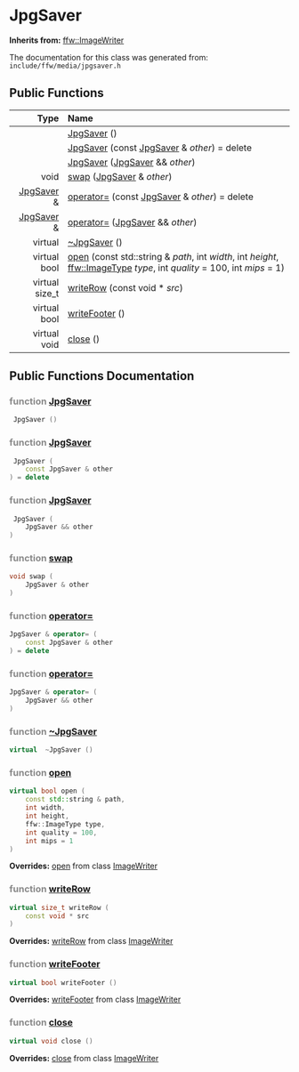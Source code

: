 JpgSaver
===================================


**Inherits from:** [ffw::ImageWriter](ffw_ImageWriter.html)

The documentation for this class was generated from: `include/ffw/media/jpgsaver.h`



## Public Functions

| Type | Name |
| -------: | :------- |
|   | [JpgSaver](#306a181d) ()  |
|   | [JpgSaver](#bf8e4f72) (const [JpgSaver](ffw_JpgSaver.html) & _other_) = delete  |
|   | [JpgSaver](#1742c42a) ([JpgSaver](ffw_JpgSaver.html) && _other_)  |
|  void | [swap](#8e3c83d9) ([JpgSaver](ffw_JpgSaver.html) & _other_)  |
|  [JpgSaver](ffw_JpgSaver.html) & | [operator=](#7e6a34ee) (const [JpgSaver](ffw_JpgSaver.html) & _other_) = delete  |
|  [JpgSaver](ffw_JpgSaver.html) & | [operator=](#4d464c57) ([JpgSaver](ffw_JpgSaver.html) && _other_)  |
|  virtual  | [~JpgSaver](#49340bb6) ()  |
|  virtual bool | [open](#3ce59316) (const std::string & _path_, int _width_, int _height_, [ffw::ImageType](ffw.html#fa711f90) _type_, int _quality_ = 100, int _mips_ = 1)  |
|  virtual size_t | [writeRow](#5aa57ca5) (const void * _src_)  |
|  virtual bool | [writeFooter](#64344997) ()  |
|  virtual void | [close](#57e5f893) ()  |


## Public Functions Documentation

### <span style="opacity:0.5;">function</span> <a id="306a181d" href="#306a181d">JpgSaver</a>

```cpp
 JpgSaver () 
```



### <span style="opacity:0.5;">function</span> <a id="bf8e4f72" href="#bf8e4f72">JpgSaver</a>

```cpp
 JpgSaver (
    const JpgSaver & other
) = delete 
```



### <span style="opacity:0.5;">function</span> <a id="1742c42a" href="#1742c42a">JpgSaver</a>

```cpp
 JpgSaver (
    JpgSaver && other
) 
```



### <span style="opacity:0.5;">function</span> <a id="8e3c83d9" href="#8e3c83d9">swap</a>

```cpp
void swap (
    JpgSaver & other
) 
```



### <span style="opacity:0.5;">function</span> <a id="7e6a34ee" href="#7e6a34ee">operator=</a>

```cpp
JpgSaver & operator= (
    const JpgSaver & other
) = delete 
```



### <span style="opacity:0.5;">function</span> <a id="4d464c57" href="#4d464c57">operator=</a>

```cpp
JpgSaver & operator= (
    JpgSaver && other
) 
```



### <span style="opacity:0.5;">function</span> <a id="49340bb6" href="#49340bb6">~JpgSaver</a>

```cpp
virtual  ~JpgSaver () 
```



### <span style="opacity:0.5;">function</span> <a id="3ce59316" href="#3ce59316">open</a>

```cpp
virtual bool open (
    const std::string & path,
    int width,
    int height,
    ffw::ImageType type,
    int quality = 100,
    int mips = 1
) 
```



**Overrides:** [open](/doc/ffw_ImageWriter.md#9a8ff2c9) from class [ImageWriter](/doc/ffw_ImageWriter.md)

### <span style="opacity:0.5;">function</span> <a id="5aa57ca5" href="#5aa57ca5">writeRow</a>

```cpp
virtual size_t writeRow (
    const void * src
) 
```



**Overrides:** [writeRow](/doc/ffw_ImageWriter.md#fb673e42) from class [ImageWriter](/doc/ffw_ImageWriter.md)

### <span style="opacity:0.5;">function</span> <a id="64344997" href="#64344997">writeFooter</a>

```cpp
virtual bool writeFooter () 
```



**Overrides:** [writeFooter](/doc/ffw_ImageWriter.md#5377830a) from class [ImageWriter](/doc/ffw_ImageWriter.md)

### <span style="opacity:0.5;">function</span> <a id="57e5f893" href="#57e5f893">close</a>

```cpp
virtual void close () 
```



**Overrides:** [close](/doc/ffw_ImageWriter.md#03dcc1a2) from class [ImageWriter](/doc/ffw_ImageWriter.md)



